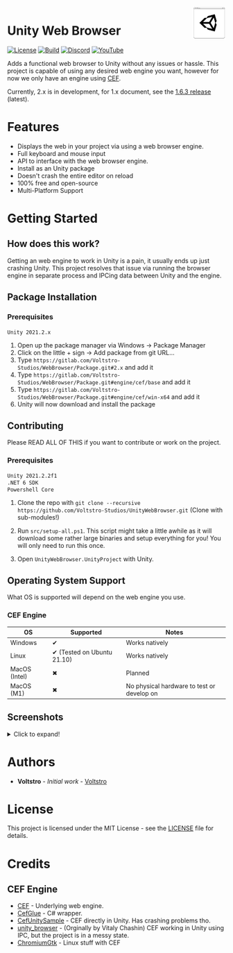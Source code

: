 <img align="right" width="15%" src="media/icon.svg">

# Unity Web Browser

[![License](https://img.shields.io/github/license/Voltstro-Studios/UnityWebBrowser.svg)](/LICENSE)
[![Build](https://github.com/Voltstro-Studios/UnityWebBrowser/actions/workflows/main.yml/badge.svg)](https://github.com/Voltstro-Studios/UnityWebBrowser/actions/workflows/main.yml)
[![Discord](https://img.shields.io/badge/Discord-Voltstro-7289da.svg?logo=discord)](https://discord.voltstro.dev) 
[![YouTube](https://img.shields.io/badge/Youtube-Voltstro-red.svg?logo=youtube)](https://www.youtube.com/Voltstro)

Adds a functional web browser to Unity without any issues or hassle. This project is capable of using any desired web engine you want, however for now we only have an engine using [CEF](https://bitbucket.org/chromiumembedded/cef/).

Currently, 2.x is in development, for 1.x document, see the [1.6.3 release](https://github.com/Voltstro-Studios/UnityWebBrowser/tree/1.6.3) (latest).

# Features

- Displays the web in your project via using a web browser engine.
- Full keyboard and mouse input
- API to interface with the web browser engine.
- Install as an Unity package
- Doesn't crash the entire editor on reload
- 100% free and open-source
- Multi-Platform Support

# Getting Started

## How does this work?

Getting an web engine to work in Unity is a pain, it usually ends up just crashing Unity. This project resolves that issue via running the browser engine in separate process and IPCing data between Unity and the engine.

## Package Installation

### Prerequisites

```
Unity 2021.2.x
```

1. Open up the package manager via Windows -> Package Manager
2. Click on the little + sign -> Add package from git URL...
3. Type `https://gitlab.com/Voltstro-Studios/WebBrowser/Package.git#2.x` and add it
4. Type `https://gitlab.com/Voltstro-Studios/WebBrowser/Package.git#engine/cef/base` and add it
5. Type `https://gitlab.com/Voltstro-Studios/WebBrowser/Package.git#engine/cef/win-x64` and add it
6. Unity will now download and install the package

## Contributing

Please READ ALL OF THIS if you want to contribute or work on the project.

### Prerequisites

```
Unity 2021.2.2f1
.NET 6 SDK
Powershell Core 
```

1. Clone the repo with `git clone --recursive https://github.com/Voltstro-Studios/UnityWebBrowser.git` (Clone with sub-modules!)

2. Run `src/setup-all.ps1`. This script might take a little awhile as it will download some rather large binaries and setup everything for you! You will only need to run this once.

3. Open `UnityWebBrowser.UnityProject` with Unity.

## Operating System Support

What OS is supported will depend on the web engine you use.

### CEF Engine

|OS           |Supported                  |Notes                                         |
|-------------|---------------------------|----------------------------------------------|
|Windows      |✔                         |Works natively                                |
|Linux        |✔ (Tested on Ubuntu 21.10)|Works natively                                |
|MacOS (Intel)|✖                         |Planned                                       |
|MacOS (M1)   |✖                         |No physical hardware to test or develop on    |

## Screenshots

<details>
  <summary>Click to expand!</summary>

![Screenshot 1](media/Screenshot-Editor1.png)
![Screenshot 2](media/Screenshot-Editor2.png)
![Screenshot 3](media/Screenshot-Editor3.png)
![Screenshot 4](media/Screenshot-InPlayer.png)

</details>

# Authors

* **Voltstro** - *Initial work* - [Voltstro](https://github.com/Voltstro)

# License

This project is licensed under the MIT License - see the [LICENSE](https://github.com/Voltstro-Studios/UnityWebBrowser/blob/master/LICENSE) file for details.

# Credits

## CEF Engine

- [CEF](https://bitbucket.org/chromiumembedded/cef/src/master/) - Underlying web engine.
- [CefGlue](https://gitlab.com/xiliumhq/chromiumembedded/cefglue) - C# wrapper.
- [CefUnitySample](https://github.com/aleab/cef-unity-sample) - CEF directly in Unity. Has crashing problems tho.
- [unity_browser](https://github.com/tunerok/unity_browser) - (Orginally by Vitaly Chashin) CEF working in Unity using IPC, but the project is in a messy state.
- [ChromiumGtk](https://github.com/lunixo/ChromiumGtk) - Linux stuff with CEF